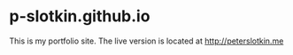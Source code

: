 # p-slotkin.github.io

This is my portfolio site. The live version is located at http://peterslotkin.me
